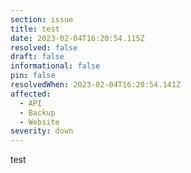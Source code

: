 ```yaml
---
section: issue
title: test
date: 2023-02-04T16:20:54.115Z
resolved: false
draft: false
informational: false
pin: false
resolvedWhen: 2023-02-04T16:20:54.141Z
affected:
  - API
  - Backup
  - Website
severity: down
---
```

test
